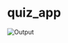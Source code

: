 # quiz_app
![Output](https://user-images.githubusercontent.com/80882005/115238567-ae226c80-a0d2-11eb-9c4f-5dc8b540d5ce.PNG)
